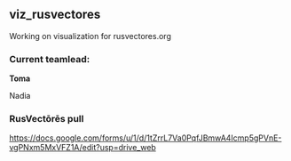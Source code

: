 ## viz_rusvectores

Working on visualization for rusvectores.org

### Current teamlead: 

**Toma**

Nadia

### RusVectōrēs pull 

https://docs.google.com/forms/u/1/d/1tZrrL7Va0PqfJBmwA4Icmp5gPVnE-vgPNxm5MxVFZ1A/edit?usp=drive_web

